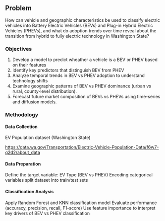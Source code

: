 ## Problem

How can vehicle and geographic characteristics be used to classify electric vehicles into Battery Electric Vehicles (BEVs) and Plug-in Hybrid Electric Vehicles (PHEVs), and what do adoption trends over time reveal about the transition from hybrid to fully electric technology in Washington State? 

### Objectives

1. Develop a model to predict wheather a vehicle is a BEV or PHEV based on their features
2. Identify key predictors that distinguish BEV from PHEV
3. Analyze temporal trends in BEV vs PHEV adoption to understand technology shifts
4. Examine geographic patterns of BEV vs PHEV dominance (urban vs rural, county-level distribution).
5. Forecast future market composition of BEVs vs PHEVs using time-series and diffusion models.

### Methodology

#### Data Collection

EV Population dataset (Washington State) 

https://data.wa.gov/Transportation/Electric-Vehicle-Population-Data/f6w7-q2d2/about_data

#### Data Preparation

Define the target variable: EV Type (BEV vs PHEV)
Encoding categorical variables
split dataset into train/test sets

#### Classification Analysis

Apply Random Forest and KNN classification model
Evaluate performance (accuracy, precision, recall, F1-score)
Use feature importance to interpret key drivers of BEV vs PHEV classification

